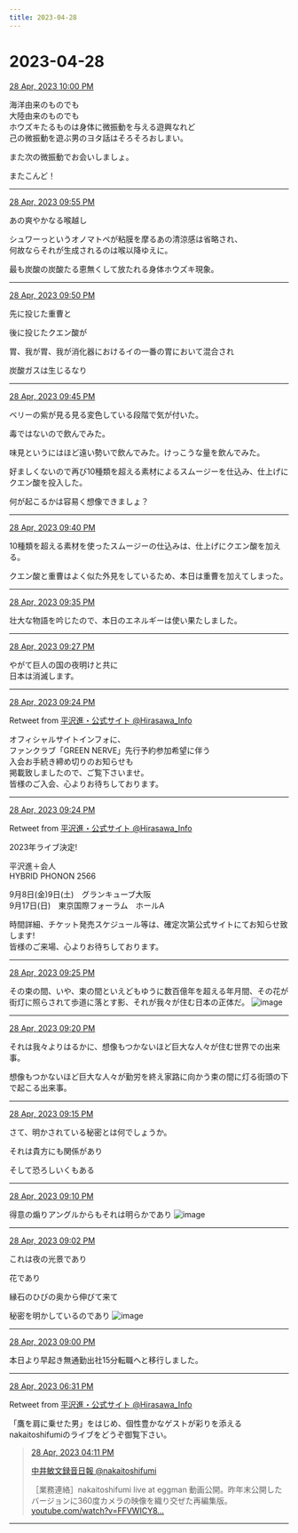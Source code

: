 ```yaml
---
title: 2023-04-28
---
```

# 2023-04-28

[28 Apr, 2023 10:00 PM](https://twitter.com/hirasawa/status/1651934294884089861#m)

海洋由来のものでも  
大陸由来のものでも  
ホウズキたるものは身体に微振動を与える遊興なれど  
己の微振動を遊ぶ男のヨタ話はそろそろおしまい。  
  
また次の微振動でお会いしましょ。  
  
またこんど！

---

[28 Apr, 2023 09:55 PM](https://twitter.com/hirasawa/status/1651933029273862146#m)

あの爽やかなる喉越し  
  
シュワーっというオノマトペが粘膜を摩るあの清涼感は省略され、  
何故ならそれが生成されるのは喉以降ゆえに。  
  
最も炭酸の炭酸たる恵無くして放たれる身体ホウズキ現象。

---

[28 Apr, 2023 09:50 PM](https://twitter.com/hirasawa/status/1651931770948812803#m)

先に投じた重曹と  
  
後に投じたクエン酸が  
  
胃、我が胃、我が消化器におけるイの一番の胃において混合され  
  
炭酸ガスは生じるなり

---

[28 Apr, 2023 09:45 PM](https://twitter.com/hirasawa/status/1651930513446240261#m)

ベリーの紫が見る見る変色している段階で気が付いた。  
  
毒ではないので飲んでみた。  
  
味見というにはほど遠い勢いで飲んでみた。けっこうな量を飲んでみた。  
  
好ましくないので再び10種類を超える素材によるスムージーを仕込み、仕上げにクエン酸を投入した。  
  
何が起こるかは容易く想像できましょ？

---

[28 Apr, 2023 09:40 PM](https://twitter.com/hirasawa/status/1651929254488309763#m)

10種類を超える素材を使ったスムージーの仕込みは、仕上げにクエン酸を加える。  
  
クエン酸と重曹はよく似た外見をしているため、本日は重曹を加えてしまった。

---

[28 Apr, 2023 09:35 PM](https://twitter.com/hirasawa/status/1651927996133957634#m)

壮大な物語を吟じたので、本日のエネルギーは使い果たしました。

---

[28 Apr, 2023 09:27 PM](https://twitter.com/hirasawa/status/1651926180944281603#m)

やがて巨人の国の夜明けと共に  
日本は消滅します。

---

[28 Apr, 2023 09:24 PM](https://twitter.com/Hirasawa_Info/status/1651925305538539530#m)

Retweet from [平沢進・公式サイト @Hirasawa_Info](https://twitter.com/Hirasawa_Info)

オフィシャルサイトインフォに、  
ファンクラブ「GREEN NERVE」先行予約参加希望に伴う  
入会お手続き締め切りのお知らせも  
掲載致しましたので、ご覧下さいませ。  
皆様のご入会、心よりお待ちしております。

---

[28 Apr, 2023 09:24 PM](https://twitter.com/Hirasawa_Info/status/1651925304066330627#m)

Retweet from [平沢進・公式サイト @Hirasawa_Info](https://twitter.com/Hirasawa_Info)

2023年ライブ決定!  
  
平沢進＋会人  
HYBRID PHONON 2566  

9月8日(金)9日(土)　グランキューブ大阪  
9月17日(日)　東京国際フォーラム　ホールA  
  
時間詳細、チケット発売スケジュール等は、確定次第公式サイトにてお知らせ致  
します!  
皆様のご来場、心よりお待ちしております。  

---

[28 Apr, 2023 09:25 PM](https://twitter.com/hirasawa/status/1651925479589396480#m)

その束の間、いや、束の間といえどもゆうに数百億年を超える年月間、その花が街灯に照らされて歩道に落とす影、それが我々が住む日本の正体だ。
![image](images/2023-04-28-10-0.png)

---

[28 Apr, 2023 09:20 PM](https://twitter.com/hirasawa/status/1651924221264801792#m)

それは我々よりはるかに、想像もつかないほど巨大な人々が住む世界での出来事。  
  
想像もつかないほど巨大な人々が勤労を終え家路に向かう束の間に灯る街頭の下で起こる出来事。

---

[28 Apr, 2023 09:15 PM](https://twitter.com/hirasawa/status/1651922963610869760#m)

さて、明かされている秘密とは何でしょうか。  
  
それは貴方にも関係があり  
  
そして恐ろしいくもある

---

[28 Apr, 2023 09:10 PM](https://twitter.com/hirasawa/status/1651921704501870599#m)

得意の煽りアングルからもそれは明らかであり
![image](images/2023-04-28-13-0.png)

---

[28 Apr, 2023 09:02 PM](https://twitter.com/hirasawa/status/1651919840670797827#m)

これは夜の光景であり  
  
花であり  
  
縁石のひびの奥から伸びて来て  
  
秘密を明かしているのであり
![image](images/2023-04-28-14-0.png)

---

[28 Apr, 2023 09:00 PM](https://twitter.com/hirasawa/status/1651919194865188865#m)

本日より早起き無通勤出社15分転職へと移行しました。

---

[28 Apr, 2023 06:31 PM](https://twitter.com/Hirasawa_Info/status/1651881911005106176#m)

Retweet from [平沢進・公式サイト @Hirasawa_Info](https://twitter.com/Hirasawa_Info)

「鷹を肩に乗せた男」をはじめ、個性豊かなゲストが彩りを添えるnakaitoshifumiのライブをどうぞ御覧下さい。
> [28 Apr, 2023 04:11 PM](https://twitter.com/nakaitoshifumi/status/1651846477013221377#m)
> 
> [中井敏文録音日報 @nakaitoshifumi](https://twitter.com/nakaitoshifumi)
> 
> ［業務連絡］nakaitoshifumi live at eggman 動画公開。昨年末公開したバージョンに360度カメラの映像を織り交ぜた再編集版。
><a href="https://youtube.com/watch?v=FFVWICY851c">youtube.com/watch?v=FFVWICY8…</a>

---

